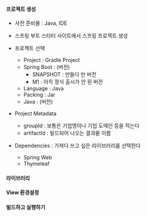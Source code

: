 
#### 프로젝트 생성
- 사전 준비물 : Java, IDE
- 스프링 부트 스타터 사이트에서 스프링 프로젝트 생성

- 프로젝트 선택
	- Project : Gradle Project
	- Spring Boot : (버전)
		- SNAPSHOT : 만들다 만 버전
		- M1 : 아직 정식 출시가 안 된 버전
	- Language : Java
	- Packing : Jar
	- Java : (버전)
- Project Metadata
	- groupId : 보통은 기업명이나 기업 도메인 등을 적는다
	- artifactId : 빌드되어 나오는 결과물 이름
- Dependencies : 가져다 쓰고 싶은 라이브러리를 선택한다
	- Spring Web
	- Thymeleaf


#### 라이브러리

#### View 환경설정

####  빌드하고 실행하기
